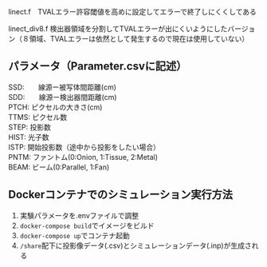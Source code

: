 linect.f　TVALエラー許容閾値を高めに設定してエラーで終了しにくくしてある

linect_div8.f 検出器領域を分割してTVALエラーが出にくいようにしたバージョン（８領域、TVALエラーは依然として発生するので現在は使用していない）


## パラメータ（Parameter.csvに記述）

SSD:　　線源ー被写体間距離(cm)  
SDD:　　線源ー検出器間距離(cm)  
PTCH:	ピクセルの大きさ(cm)  
TTMS:	ピクセル数  
STEP:	投影数  
HIST:	光子数  
ISTP:	開始投影数（途中から投影をしたい場合）  
PNTM:	ファントム(0:Onion, 1:Tissue, 2:Metal)  
BEAM:	ビーム(0:Parallel, 1:Fan)  


## Dockerコンテナでのシミュレーション実行方法
1. 実験パラメータを.envファイルで調整
2. `docker-compose build`でイメージをビルド
3. `docker-compose up`でコンテナ起動
4. `/share`配下に投影像データ(.csv)とシミュレーションデータ(.inp)が生成される
